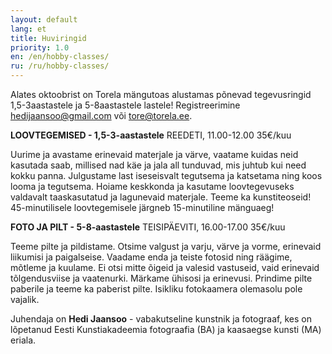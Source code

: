 ```yaml
---
layout: default
lang: et
title: Huviringid
priority: 1.0
en: /en/hobby-classes/
ru: /ru/hobby-classes/
---
```

Alates oktoobrist on Torela mängutoas alustamas põnevad tegevusringid 1,5-3aastastele ja 5-8aastastele lastele! 
Registreerimine hedijaansoo@gmail.com või tore@torela.ee.

**LOOVTEGEMISED - 1,5-3-aastastele**
REEDETI, 11.00-12.00
35€/kuu

Uurime ja avastame erinevaid materjale ja värve, vaatame kuidas neid kasutada saab, millised nad käe ja jala all tunduvad, mis juhtub kui need kokku panna. Julgustame last iseseisvalt tegutsema ja katsetama ning koos looma ja tegutsema. Hoiame keskkonda ja kasutame loovtegevuseks valdavalt taaskasutatud ja lagunevaid materjale. Teeme ka kunstiteoseid! 45-minutilisele loovtegemisele järgneb 15-minutiline mänguaeg! 

**FOTO JA PILT - 5-8-aastastele**
TEISIPÄEVITI, 16.00-17.00
35€/kuu

Teeme pilte ja pildistame. Otsime valgust ja varju, värve ja vorme, erinevaid liikumisi ja paigalseise. Vaadame enda ja teiste fotosid ning räägime, mõtleme ja kuulame. Ei otsi mitte õigeid ja valesid vastuseid, vaid erinevaid tõlgendusviise ja vaatenurki. Märkame ühisosi ja erinevusi. Prindime pilte paberile ja teeme ka paberist pilte. Isikliku fotokaamera olemasolu pole vajalik.


Juhendaja on **Hedi Jaansoo** - vabakutseline kunstnik ja fotograaf, kes on lõpetanud Eesti Kunstiakadeemia fotograafia (BA) ja kaasaegse kunsti (MA) eriala. 
